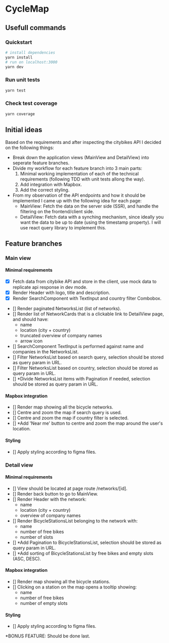 # CycleMap

## Usefull commands

### Quickstart

```bash
# install dependencies
yarn install
# run on localhost:3000
yarn dev
```

### Run unit tests

```bash
yarn test
```

### Check test coverage

```bash
yarn coverage
```

## Initial ideas

Based on the requirements and after inspecting the citybikes API I decided on the following things:

- Break down the application views (MainView and DetailView) into seperate feature branches.
- Divide my workflow for each feature branch into 3 main parts:
  1.  Minimal working implementation of each of the technical requirements (following TDD with unit
      tests allong the way).
  2.  Add integration with Mapbox.
  3.  Add the correct styling.
- From my observation of the API endpoints and how it should be implemented I came up with the
  following idea for each page:
  - MainView: Fetch the data on the server side (SSR), and handle the filtering on the
    frontend/client side.
  - DetailView: Fetch data with a synching mechanism, since ideally you want the data to be up to
    date (using the timestamp property). I will use react query library to implement this.

## Feature branches

### Main view

#### Minimal requirements

- [x] Fetch data from citybike API and store in the client, use mock data to replicate api response
      in dev mode.
- [x] Render Header with logo, title and description.
- [x] Render SearchComponent with TextInput and country filter Combobox.
- [] Render paginated NetworksList (list of networks).
- [] Render list of NetworkCards that is a clickable link to DetailView page, and should have:
  - name
  - location (city + country)
  - truncated overview of company names
  - arrow icon
- [] SearchComponent TextInput is performed against name and companies in the NetworksList.
- [] Filter NetworksList based on search query, selection should be stored as query param in URL.
- [] Filter NetworksList based on country, selection should be stored as query param in URL.
- [] \*Divide NetworksList items with Pagination if needed, selection should be stored as query
  param in URL.

#### Mapbox integration

- [] Render map showing all the bicycle networks.
- [] Centre and zoom the map if search query is used.
- [] Centre and zoom the map if country filter is selected.
- [] \*Add 'Near me' button to centre and zoom the map around the user's location.

#### Styling

- [] Apply styling according to figma files.

### Detail view

#### Minimal requirements

- [] View should be located at page route /networks/[id].
- [] Render back button to go to MainView.
- [] Render Header with the network:
  - name
  - location (city + country)
  - overview of company names
- [] Render BicycleStationsList belonging to the network with:
  - name
  - number of free bikes
  - number of slots
- [] \*Add Pagination to BicycleStationsList, selection should be stored as query param in URL.
- [] \*Add sorting of BicycleStationsList by free bikes and empty slots (ASC, DESC).

#### Mapbox integration

- [] Render map showing all the bicycle stations.
- [] Clicking on a station on the map opens a tooltip showing:
  - name
  - number of free bikes
  - number of empty slots

#### Styling

- [] Apply styling according to figma files.

\*BONUS FEATURE: Should be done last.

